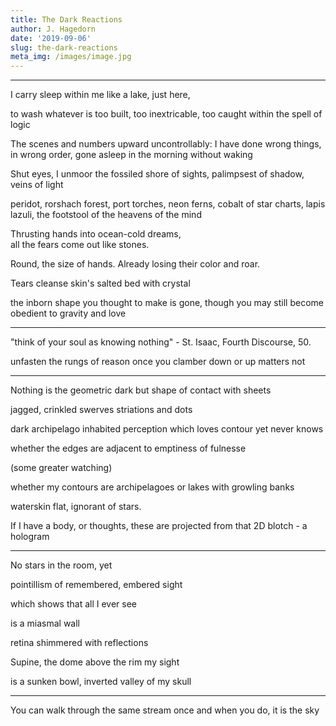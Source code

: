```yaml
---
title: The Dark Reactions
author: J. Hagedorn
date: '2019-09-06'
slug: the-dark-reactions
meta_img: /images/image.jpg
---
```





---

I carry sleep within me 
like a lake,
just here,

to wash whatever is
too built, too inextricable, too
caught within the spell of logic

The scenes and numbers upward uncontrollably:
I have done wrong things, in wrong order, gone
asleep in the morning without waking

Shut eyes, I unmoor
the fossiled shore of sights,
palimpsest of shadow, veins of light

peridot,
rorshach forest,
port torches,
neon ferns,
cobalt of star charts,
lapis lazuli, the footstool 
of the heavens 
of the mind

Thrusting hands into ocean-cold dreams,  
all the fears come out like stones.

Round, the size of hands.
Already losing their color and roar.

Tears cleanse
skin's salted bed
with crystal

the inborn shape you thought to make
is gone, though you may still become
obedient to gravity and love

---

"think of your soul as knowing nothing" - St. Isaac, Fourth Discourse, 50.

unfasten the rungs
of reason once
you clamber
down or up
matters not

---

Nothing is the geometric dark
but shape
of contact 
with sheets

jagged, crinkled swerves
striations and dots

dark archipelago
inhabited perception
which loves contour
yet never knows

whether the edges
are adjacent to emptiness of fulnesse

(some greater watching)

whether my contours
are archipelagoes 
or lakes with growling banks

waterskin flat, ignorant of stars.

If I have a body, or thoughts, these are
projected from that 2D blotch - a hologram

---

No stars in the room, yet

pointillism of remembered, embered sight

which shows that all I ever see

is a miasmal wall

retina shimmered with reflections

Supine, the dome above
the rim my sight

is a sunken bowl,
inverted valley of my skull

---

You can walk through the same stream once
and when you do, it is the sky



